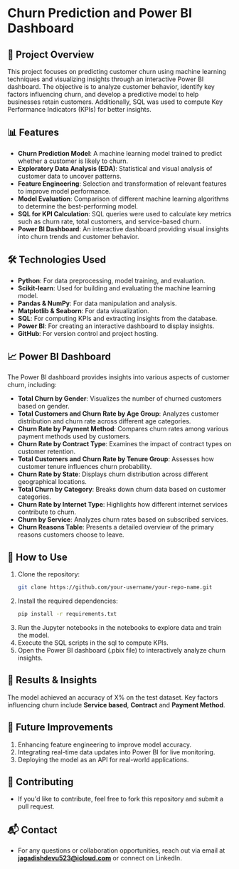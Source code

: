 # Churn Prediction and Power BI Dashboard

## 📌 Project Overview
This project focuses on predicting customer churn using machine learning techniques and visualizing insights through an interactive Power BI dashboard. The objective is to analyze customer behavior, identify key factors influencing churn, and develop a predictive model to help businesses retain customers. Additionally, SQL was used to compute Key Performance Indicators (KPIs) for better insights.

## 📊 Features
- **Churn Prediction Model**: A machine learning model trained to predict whether a customer is likely to churn.
- **Exploratory Data Analysis (EDA)**: Statistical and visual analysis of customer data to uncover patterns.
- **Feature Engineering**: Selection and transformation of relevant features to improve model performance.
- **Model Evaluation**: Comparison of different machine learning algorithms to determine the best-performing model.
- **SQL for KPI Calculation**: SQL queries were used to calculate key metrics such as churn rate, total customers, and service-based churn.
- **Power BI Dashboard**: An interactive dashboard providing visual insights into churn trends and customer behavior.

## 🛠️ Technologies Used
- **Python**: For data preprocessing, model training, and evaluation.
- **Scikit-learn**: Used for building and evaluating the machine learning model.
- **Pandas & NumPy**: For data manipulation and analysis.
- **Matplotlib & Seaborn**: For data visualization.
- **SQL**: For computing KPIs and extracting insights from the database.
- **Power BI**: For creating an interactive dashboard to display insights.
- **GitHub**: For version control and project hosting.

## 📈 Power BI Dashboard
The Power BI dashboard provides insights into various aspects of customer churn, including:
- **Total Churn by Gender**: Visualizes the number of churned customers based on gender.
- **Total Customers and Churn Rate by Age Group**: Analyzes customer distribution and churn rate across different age categories.
- **Churn Rate by Payment Method**: Compares churn rates among various payment methods used by customers.
- **Churn Rate by Contract Type**: Examines the impact of contract types on customer retention.
- **Total Customers and Churn Rate by Tenure Group**: Assesses how customer tenure influences churn probability.
- **Churn Rate by State**: Displays churn distribution across different geographical locations.
- **Total Churn by Category**: Breaks down churn data based on customer categories.
- **Churn Rate by Internet Type**: Highlights how different internet services contribute to churn.
- **Churn by Service**: Analyzes churn rates based on subscribed services.
- **Churn Reasons Table**: Presents a detailed overview of the primary reasons customers choose to leave.

## 🚀 How to Use
1. Clone the repository:
   ```bash
   git clone https://github.com/your-username/your-repo-name.git
2. Install the required dependencies:
   ```bash
   pip install -r requirements.txt
3. Run the Jupyter notebooks in the notebooks to explore data and train the model.
4. Execute the SQL scripts in the sql to compute KPIs.
5. Open the Power BI dashboard (.pbix file) to interactively analyze churn insights.

## 📌 Results & Insights
The model achieved an accuracy of X% on the test dataset.
Key factors influencing churn include **Service based**, **Contract** and **Payment Method**.

## 📢 Future Improvements
1. Enhancing feature engineering to improve model accuracy.
2. Integrating real-time data updates into Power BI for live monitoring.
3. Deploying the model as an API for real-world applications.

## 🤝 Contributing
- If you'd like to contribute, feel free to fork this repository and submit a pull request.

## 📬 Contact
- For any questions or collaboration opportunities, reach out via email at **jagadishdevu523@icloud.com** or connect on LinkedIn.
